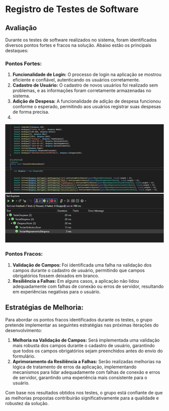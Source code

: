 # Registro de Testes de Software

## Avaliação

Durante os testes de software realizados no sistema, foram identificados diversos pontos fortes e fracos na solução. Abaixo estão os principais destaques:

### Pontos Fortes:
1. **Funcionalidade de Login:** O processo de login na aplicação se mostrou eficiente e confiável, autenticando os usuários corretamente.
2. **Cadastro de Usuário:** O cadastro de novos usuários foi realizado sem problemas, e as informações foram corretamente armazenadas no sistema.
3. **Adição de Despesa:** A funcionalidade de adição de despesa funcionou conforme o esperado, permitindo aos usuários registrar suas despesas de forma precisa.
4. 
![Diagrama de Arquitetura](img/TesteUnitario2.png)
![Diagrama de Arquitetura](img/TesteUnitarioPuc.png)

### Pontos Fracos:
1. **Validação de Campos:** Foi identificada uma falha na validação dos campos durante o cadastro de usuário, permitindo que campos obrigatórios fossem deixados em branco.
2. **Resiliência a Falhas:** Em alguns casos, a aplicação não lidou adequadamente com falhas de conexão ou erros de servidor, resultando em experiências negativas para o usuário.

## Estratégias de Melhoria:
Para abordar os pontos fracos identificados durante os testes, o grupo pretende implementar as seguintes estratégias nas próximas iterações do desenvolvimento:
1. **Melhoria na Validação de Campos:** Será implementada uma validação mais robusta dos campos durante o cadastro de usuário, garantindo que todos os campos obrigatórios sejam preenchidos antes do envio do formulário.
2. **Aprimoramento da Resiliência a Falhas:** Serão realizadas melhorias na lógica de tratamento de erros da aplicação, implementando mecanismos para lidar adequadamente com falhas de conexão e erros de servidor, garantindo uma experiência mais consistente para o usuário.

Com base nos resultados obtidos nos testes, o grupo está confiante de que as melhorias propostas contribuirão significativamente para a qualidade e robustez da solução.
